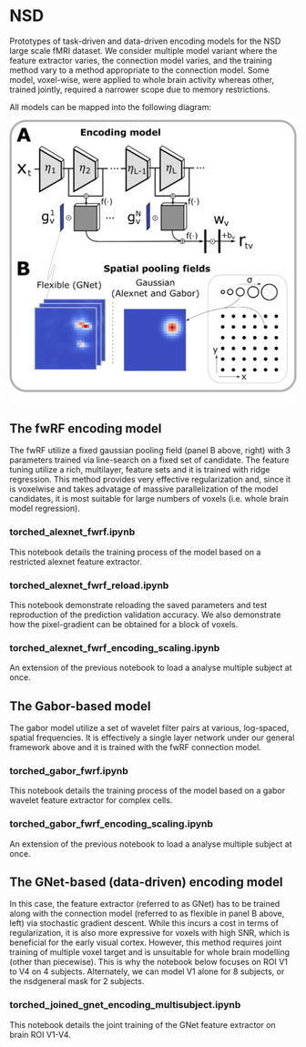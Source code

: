 # NSD
Prototypes of task-driven and data-driven encoding models for the NSD large scale fMRI dataset. We consider multiple model variant where the feature extractor varies, the connection model varies, and the training method vary to a method appropriate to the connection model. Some model, voxel-wise, were applied to whole brain activity whereas other, trained jointly, required a narrower scope due to memory restrictions.

All models can be mapped into the following diagram:

<p align="center">
  <img src="model_diagram_paper.png" width="600">
</p>
  
## The fwRF encoding model
The fwRF utilize a fixed gaussian pooling field (panel B above, right) with 3 parameters trained via line-search on a fixed set of candidate. The feature tuning utilize a rich, multilayer, feature sets and it is trained with ridge regression. This method provides very effective regularization and, since it is voxelwise and takes advatage of massive parallelization of the model candidates, it is most suitable for large numbers of voxels (i.e. whole brain model regression).

### torched_alexnet_fwrf.ipynb
This notebook details the training process of the model based on a restricted alexnet feature extractor.

### torched_alexnet_fwrf_reload.ipynb
This notebook demonstrate reloading the saved parameters and test reproduction of the prediction validation accuracy. We also demonstrate how the pixel-gradient can be obtained for a block of voxels.

### torched_alexnet_fwrf_encoding_scaling.ipynb
An extension of the previous notebook to load a analyse multiple subject at once.

## The Gabor-based model
The gabor model utilize a set of wavelet filter pairs at various, log-spaced, spatial frequencies. It is effectively a single layer network under our general framework above and it is trained with the fwRF connection model.

### torched_gabor_fwrf.ipynb
This notebook details the training process of the model based on a gabor wavelet feature extractor for complex cells.

### torched_gabor_fwrf_encoding_scaling.ipynb
An extension of the previous notebook to load a analyse multiple subject at once.

## The GNet-based (data-driven) encoding model
In this case, the feature extractor (referred to as GNet) has to be trained along with the connection model (referred to as flexible in panel B above, left) via stochastic gradient descent. While this incurs a cost in terms of regularization, it is also more expressive for voxels with high SNR, which is beneficial for the early visual cortex. However, this method requires joint training of multiple voxel target and is unsuitable for whole brain modelling (other than piecewise). This is why the notebook below focuses on ROI V1 to V4 on 4 subjects. Alternately, we can model V1 alone for 8 subjects, or the nsdgeneral mask for 2 subjects.


### torched_joined_gnet_encoding_multisubject.ipynb
This notebook details the joint training of the GNet feature extractor on brain ROI V1-V4.
